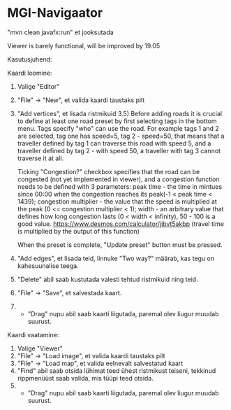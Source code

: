 # MGI-Navigaator

"mvn clean javafx:run" et jooksutada

Viewer is barely functional, will be improved by 19.05


Kasutusjuhend:

Kaardi loomine:
1) Valige "Editor"
2) "File" -> "New", et valida kaardi taustaks pilt
3) "Add vertices", et lisada ristmikuid
3.5) Before adding roads it is crucial to define at least one road preset by first selecting tags in the bottom menu. 
     Tags specify "who" can use the road. For example tags 1 and 2 are selected, tag one has speed=5, tag 2 - speed=50, 
     that means that a traveller defined by tag 1 can traverse this road with speed 5, and a traveller defined by tag 2 - 
     with speed 50, a traveller with tag 3 cannot traverse it at all. 

   Ticking "Congestion?" checkbox specifies that the road can be congested (not yet implemented in viewer), and a congestion 
   function needs to be defined with 3 parameters: peak time - the time in mintues since 00:00 when the congestion reaches 
   its peak(-1 < peak time < 1439); congestion multiplier - the value that the speed is multiplied at the peak 
   (0 <= congestion multiplier < 1); width - an arbitrary value that defines how long congestion lasts (0 < width < infinity),
   50 - 100 is a good value. https://www.desmos.com/calculator/jibvt5akbp (travel time is multiplied by the output of this
   function)
    
   When the preset is complete, "Update preset" button must be pressed.
   
4) "Add edges", et lisada teid, linnuke "Two way?" määrab, kas tegu on kahesuunalise teega.
5) "Delete" abil saab kustutada valesti tehtud ristmikuid ning teid.
6) "File" -> "Save", et salvestada kaart.
7) * "Drag" nupu abil saab kaarti liigutada, paremal olev liugur muudab suurust.

Kaardi vaatamine:
1) Valige "Viewer"
2) "File" -> "Load image", et valida kaardi taustaks pilt
3) "File" -> "Load map", et valida eelnevalt salvestatud kaart
4) "Find" abil saab otsida lühimat teed ühest ristmikust teiseni, tekkinud rippmenüüst saab valida, mis tüüpi teed otsida.
5) * "Drag" nupu abil saab kaarti liigutada, paremal olev liugur muudab suurust.

